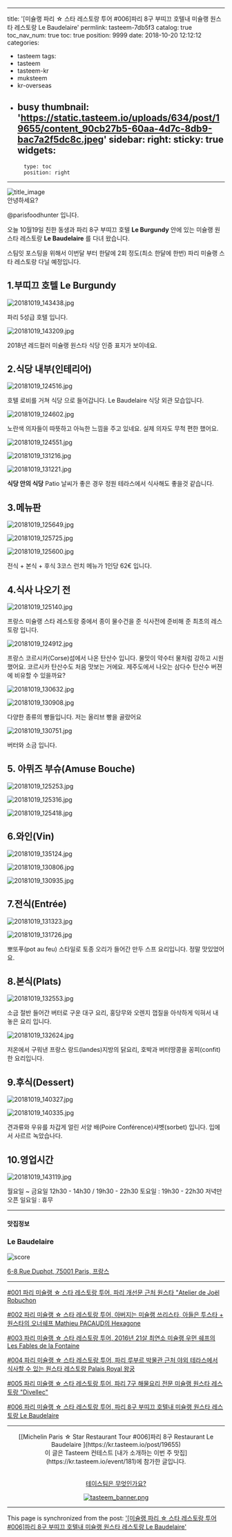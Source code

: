 
---
title: '[미슐랭 파리 ☆ 스타 레스토랑 투어 #006]파리 8구 부띠끄 호텔내 미슐랭 원스타 레스토랑 Le Baudelaire'
permlink: tasteem-7db5f3
catalog: true
toc_nav_num: true
toc: true
position: 9999
date: 2018-10-20 12:12:12
categories:
- tasteem
tags:
- tasteem
- tasteem-kr
- muksteem
- kr-overseas
- busy
thumbnail: 'https://static.tasteem.io/uploads/634/post/19655/content_90cb27b5-60aa-4d7c-8db9-bac7a2f5dc8c.jpeg'
sidebar:
    right:
        sticky: true
widgets:
    -
        type: toc
        position: right
---


![title_image](https://static.tasteem.io/uploads/634/post/19655/content_90cb27b5-60aa-4d7c-8db9-bac7a2f5dc8c.jpeg)
<br/>
안녕하세요?

@parisfoodhunter 입니다.

오늘 10월19일 친한 동생과 파리 8구 부띠끄 호텔 **Le Burgundy** 안에 있는 미슐랭 원스타 레스토랑 **Le Baudelaire** 를 다녀 왔습니다. 

스팀잇 포스팅을 위해서 이번달 부터 한달에 2회 정도(최소 한달에 한번) 파리 미슐랭 스타 레스토랑 다닐 예정입니다. 

## 1.부띠끄 호텔 Le Burgundy


![20181019_143438.jpg](https://static.tasteem.io/uploads/image/image/90159/ee6e2eb3-4e07-4e6b-bb4c-2acfd34b0b78.jpeg)

파리 5성급 호텔 입니다.


![20181019_143209.jpg](https://static.tasteem.io/uploads/image/image/90160/ee6e2eb3-4e07-4e6b-bb4c-2acfd34b0b78.jpeg)

2018년 레드컬러 미슐랭 원스타 식당 인증 표지가 보이네요. 

## 2.식당 내부(인테리어)


![20181019_124516.jpg](https://static.tasteem.io/uploads/image/image/90161/ee6e2eb3-4e07-4e6b-bb4c-2acfd34b0b78.jpeg)

호텔 로비를 거쳐 식당 으로 들어갑니다. Le Baudelaire 식당 외관 모습입니다.


![20181019_124602.jpg](https://static.tasteem.io/uploads/image/image/90162/ee6e2eb3-4e07-4e6b-bb4c-2acfd34b0b78.jpeg)

노란색 의자들이 따뜻하고 아늑한 느낌을 주고 있네요. 실제 의자도 무척 편한 했어요.


![20181019_124551.jpg](https://static.tasteem.io/uploads/image/image/90163/ee6e2eb3-4e07-4e6b-bb4c-2acfd34b0b78.jpeg)



![20181019_131216.jpg](https://static.tasteem.io/uploads/image/image/90164/ee6e2eb3-4e07-4e6b-bb4c-2acfd34b0b78.jpeg)


![20181019_131221.jpg](https://static.tasteem.io/uploads/image/image/90165/83920f19-4d37-4706-9dba-551dfe63179c.jpeg)

**식당 안의 식당** Patio  날씨가 좋은 경우 정원 테라스에서 식사해도 좋을것 같습니다. 

## 3.메뉴판



![20181019_125649.jpg](https://static.tasteem.io/uploads/image/image/90382/83920f19-4d37-4706-9dba-551dfe63179c.jpeg)



![20181019_125725.jpg](https://static.tasteem.io/uploads/image/image/90383/ee6e2eb3-4e07-4e6b-bb4c-2acfd34b0b78.jpeg)



![20181019_125600.jpg](https://static.tasteem.io/uploads/image/image/90386/83920f19-4d37-4706-9dba-551dfe63179c.jpeg)

전식 + 본식 + 후식  3코스 런치 메뉴가 1인당 62€ 입니다.

## 4.식사 나오기 전 


![20181019_125140.jpg](https://static.tasteem.io/uploads/image/image/90393/ee6e2eb3-4e07-4e6b-bb4c-2acfd34b0b78.jpeg)

프랑스 미슐랭 스타 레스토랑 중에서 종이 물수건을 준 식사전에 준비해 준 최초의 레스토랑 입니다.


![20181019_124912.jpg](https://static.tasteem.io/uploads/image/image/90411/ee6e2eb3-4e07-4e6b-bb4c-2acfd34b0b78.jpeg)

프랑스 코르시카(Corse)섬에서 나온 탄산수 입니다.
물맛이 약수터 물처럼 강하고 시원했어요.  코르시카 탄산수도 처음 맛보는 거에요. 제주도에서 나오는 삼다수 탄산수 버젼에 비유할 수 있을까요?


![20181019_130632.jpg](https://static.tasteem.io/uploads/image/image/90412/83920f19-4d37-4706-9dba-551dfe63179c.jpeg)


![20181019_130908.jpg](https://static.tasteem.io/uploads/image/image/90413/ee6e2eb3-4e07-4e6b-bb4c-2acfd34b0b78.jpeg)


다양한 종류의 빵들입니다. 저는 올리브 빵을 골랐어요


![20181019_130751.jpg](https://static.tasteem.io/uploads/image/image/90414/83920f19-4d37-4706-9dba-551dfe63179c.jpeg)

버터와 소금 입니다.

## 5. 아뮈즈 부슈(Amuse Bouche)



![20181019_125253.jpg](https://static.tasteem.io/uploads/image/image/90440/83920f19-4d37-4706-9dba-551dfe63179c.jpeg)


![20181019_125316.jpg](https://static.tasteem.io/uploads/image/image/90441/ee6e2eb3-4e07-4e6b-bb4c-2acfd34b0b78.jpeg)



![20181019_125418.jpg](https://static.tasteem.io/uploads/image/image/90443/83920f19-4d37-4706-9dba-551dfe63179c.jpeg)


## 6.와인(Vin)


![20181019_135124.jpg](https://static.tasteem.io/uploads/image/image/90444/83920f19-4d37-4706-9dba-551dfe63179c.jpeg)


![20181019_130806.jpg](https://static.tasteem.io/uploads/image/image/90445/83920f19-4d37-4706-9dba-551dfe63179c.jpeg)


![20181019_130935.jpg](https://static.tasteem.io/uploads/image/image/90455/ee6e2eb3-4e07-4e6b-bb4c-2acfd34b0b78.jpeg)


## 7.전식(Entrée)


![20181019_131323.jpg](https://static.tasteem.io/uploads/image/image/90456/ee6e2eb3-4e07-4e6b-bb4c-2acfd34b0b78.jpeg)


![20181019_131726.jpg](https://static.tasteem.io/uploads/image/image/90457/ee6e2eb3-4e07-4e6b-bb4c-2acfd34b0b78.jpeg)

뽀또푸(pot au feu) 스타일로 토종 오리가 들어간 만두 스프 요리입니다. 정말 맛있었어요. 


## 8.본식(Plats)


![20181019_132553.jpg](https://static.tasteem.io/uploads/image/image/90459/ee6e2eb3-4e07-4e6b-bb4c-2acfd34b0b78.jpeg)

소금 절반 들어간 버터로 구운 대구 요리, 홍당무와 오렌지 껍질을 아삭하게 익혀서 내 놓은 요리 입니다.


![20181019_132624.jpg](https://static.tasteem.io/uploads/image/image/90460/83920f19-4d37-4706-9dba-551dfe63179c.jpeg)

저온에서 구워낸 프랑스 랑드(landes)지방의 닭요리, 호박과 버터땅콩을 꽁피(confit)한 요리입니다.


## 9.후식(Dessert)


![20181019_140327.jpg](https://static.tasteem.io/uploads/image/image/90461/83920f19-4d37-4706-9dba-551dfe63179c.jpeg)


![20181019_140335.jpg](https://static.tasteem.io/uploads/image/image/90462/83920f19-4d37-4706-9dba-551dfe63179c.jpeg)

견과류와 우유를 차갑게 얼린 서양 배(Poire Conférence)샤벳(sorbet) 입니다. 입에서 사르르 녹았습나다. 


## 10.영업시간


![20181019_143119.jpg](https://static.tasteem.io/uploads/image/image/90463/ee6e2eb3-4e07-4e6b-bb4c-2acfd34b0b78.jpeg)

월요일 ~ 금요일  12h30 - 14h30 / 19h30 - 22h30
토요일 :  19h30 - 22h30 저녁만 오픈
일요일 : 휴무

---------------------
#### 맛집정보
### Le Baudelaire 
![score](https://static.tasteem.io/images/steem/2Crowns.png)

[6-8 Rue Duphot, 75001 Paris, 프랑스](https://kr.tasteem.io/post/19655#map)

****


[#001 파리 미슐랭 ☆ 스타 레스토랑 투어, 파리 개선문 근처 원스타 "Atelier de Joël Robuchon ](https://steemit.com/tasteem/@parisfoodhunter/tasteem-0875e1)

[#002 파리 미슐랭 ☆ 스타 레스토랑 투어, 아버지는 미슐랭 쓰리스타, 아들은 투스타 + 원스타의 오너쉐프 Mathieu PACAUD의 Hexagone](https://steemit.com/tasteem/@parisfoodhunter/tasteem-3fca26)

[#003 파리 미슐랭 ☆ 스타 레스토랑 투어, 2016년 21살 최연소 미슐랭 우먼 쉐프의 Les Fables de la Fontaine](https://steemit.com/tasteem/@parisfoodhunter/tasteem-cef5c1)

[#004 파리 미슐랭 ☆ 스타 레스토랑 투어, 파리 루부르 박물관 근처 야외 테라스에서 식사할 수 있는 원스타 레스토랑 Palais Royal 왕궁](https://steemit.com/tasteem/@parisfoodhunter/tasteem-49ca8a)

[#005 파리 미슐랭 ☆ 스타 레스토랑 투어, 파리 7구 해물요리 전문 미슐랭 원스타 레스토랑 "Divellec" ](https://steemit.com/tasteem/@parisfoodhunter/tasteem-dcd3df)


[#006 파리 미슐랭 ☆ 스타 레스토랑 투어, 파리 8구 부띠끄 호텔내 미슐랭 원스타 레스토랑 Le Baudelaire](https://steemit.com/tasteem/@parisfoodhunter/tasteem-7db5f3)



-----------------------------------------
<center>[[Michelin Paris ☆ Star Restaurant Tour #006]파리 8구 Restaurant Le Baudelaire ](https://kr.tasteem.io/post/19655)
<br/>이 글은 Tasteem 컨테스트
 [내가 소개하는  이번 주 맛집](https://kr.tasteem.io/event/181)에 참가한 글입니다.

<br/>[테이스팀은 무엇인가요?](https://kr.tasteem.io/about)

[![tasteem_banner.png](https://static.tasteem.io/images/tasteem_banner_v3.png)](https://kr.tasteem.io)</center>

- - -

This page is synchronized from the post: ['[미슐랭 파리 ☆ 스타 레스토랑 투어 #006]파리 8구 부띠끄 호텔내 미슐랭 원스타 레스토랑 Le Baudelaire'](https://steemit.com/@parisfoodhunter/tasteem-7db5f3)
